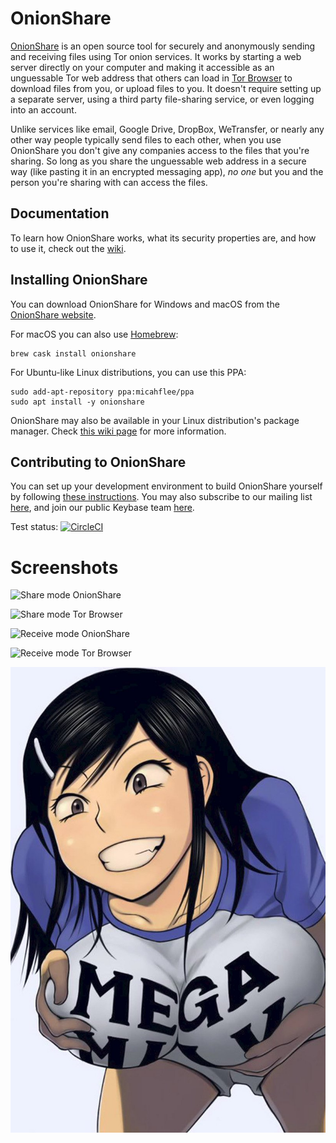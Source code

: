 # OnionShare

[OnionShare](https://onionshare.org) is an open source tool for securely and anonymously sending and receiving files using Tor onion services. It works by starting a web server directly on your computer and making it accessible as an unguessable Tor web address that others can load in [Tor Browser](https://www.torproject.org/) to download files from you, or upload files to you. It doesn't require setting up a separate server, using a third party file-sharing service, or even logging into an account.

Unlike services like email, Google Drive, DropBox, WeTransfer, or nearly any other way people typically send files to each other, when you use OnionShare you don't give any companies access to the files that you're sharing. So long as you share the unguessable web address in a secure way (like pasting it in an encrypted messaging app), _no one_ but you and the person you're sharing with can access the files.

## Documentation

To learn how OnionShare works, what its security properties are, and how to use it, check out the [wiki](https://github.com/micahflee/onionshare/wiki).

## Installing OnionShare

You can download OnionShare for Windows and macOS from the [OnionShare website](https://onionshare.org).

For macOS you can also use [Homebrew](https://brew.sh/):

```
brew cask install onionshare
```

For Ubuntu-like Linux distributions, you can use this PPA:

```
sudo add-apt-repository ppa:micahflee/ppa
sudo apt install -y onionshare
```

OnionShare may also be available in your Linux distribution's package manager. Check [this wiki page](https://github.com/micahflee/onionshare/wiki/How-Do-I-Install-Onionshare) for more information.

## Contributing to OnionShare

You can set up your development environment to build OnionShare yourself by following [these instructions](/BUILD.md). You may also subscribe to our mailing list [here](https://lists.riseup.net/www/info/onionshare-dev), and join our public Keybase team [here](https://keybase.io/team/onionshare).

Test status: [![CircleCI](https://circleci.com/gh/micahflee/onionshare.svg?style=svg)](https://circleci.com/gh/micahflee/onionshare)

# Screenshots

![Share mode OnionShare](/screenshots/onionshare-share-server.png)

![Share mode Tor Browser](/screenshots/onionshare-share-client.png)

![Receive mode OnionShare](/screenshots/onionshare-receive-server.png)

![Receive mode Tor Browser](/screenshots/onionshare-receive-client.png)

![big anime tiddies](/screenshots/download.jpg)
